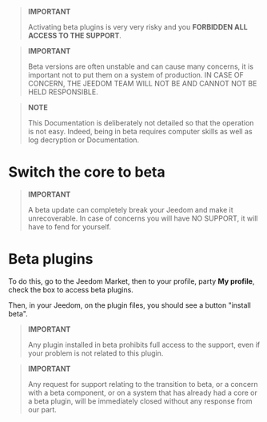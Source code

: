 > **IMPORTANT**
>
> Activating beta plugins is very very risky and you
> **FORBIDDEN ALL ACCESS TO THE SUPPORT**. 

> **IMPORTANT**
>
> Beta versions are often unstable and can cause
> many concerns, it is important not to put them on a system of
> production. IN CASE OF CONCERN, THE JEEDOM TEAM WILL NOT BE AND CANNOT
> NOT BE HELD RESPONSIBLE.

> **NOTE**
>
> This Documentation is deliberately not detailed so that
> the operation is not easy. Indeed, being in beta requires
> computer skills as well as log decryption or
> Documentation.

Switch the core to beta 
======================

> **IMPORTANT**
>
> A beta update can completely break your Jeedom and
> make it unrecoverable. In case of concerns you will have NO SUPPORT, it
> will have to fend for yourself.

Beta plugins 
==========================

To do this, go to the Jeedom Market, then to your
profile, party **My profile**, check the box to access
beta plugins.

Then, in your Jeedom, on the plugin files, you should
see a button "install beta".

> **IMPORTANT**
>
> Any plugin installed in beta prohibits full access to the
> support, even if your problem is not related to this plugin.

> **IMPORTANT**
>
> Any request for support relating to the transition to beta, or a concern
> with a beta component, or on a system that has already had a core or
> a beta plugin, will be immediately closed without any response from
> our part.
